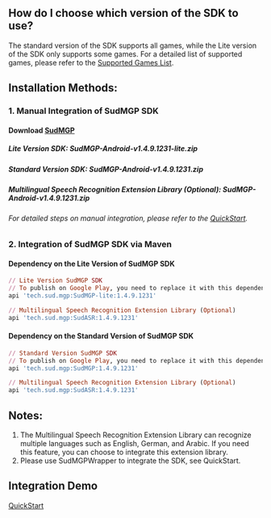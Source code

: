 ## How do I choose which version of the SDK to use? 
The standard version of the SDK supports all games, while the Lite version of the SDK only supports some games. For a detailed list of supported games, please refer to the [Supported Games List](https://docs.sud.tech/zh-CN/app/Client/StartUp.html). 
 
## Installation Methods: 
### 1. Manual Integration of SudMGP SDK 
#### Download [SudMGP](https://github.com/SudTechnology/sud-mgp-android/releases) 
##### Lite Version SDK: SudMGP-Android-v1.4.9.1231-lite.zip 
##### Standard Version SDK: SudMGP-Android-v1.4.9.1231.zip 
##### Multilingual Speech Recognition Extension Library (Optional): SudMGP-Android-v1.4.9.1231.zip 
###### For detailed steps on manual integration, please refer to the [QuickStart](https://github.com/SudTechnology/hello-sud-plus-android/blob/master/project/QuickStart/README.md). 
### 2. Integration of SudMGP SDK via Maven 
#### Dependency on the Lite Version of SudMGP SDK
```ruby
// Lite Version SudMGP SDK
// To publish on Google Play, you need to replace it with this dependency：api 'tech.sud.mgp:SudMGP-lite-static:1.4.9.1231'
api 'tech.sud.mgp:SudMGP-lite:1.4.9.1231'

// Multilingual Speech Recognition Extension Library (Optional)
api 'tech.sud.mgp:SudASR:1.4.9.1231'
```

#### Dependency on the Standard Version of SudMGP SDK
```ruby
// Standard Version SudMGP SDK
// To publish on Google Play, you need to replace it with this dependency：api 'tech.sud.mgp:SudMGP-static:1.4.9.1231'
api 'tech.sud.mgp:SudMGP:1.4.9.1231'

// Multilingual Speech Recognition Extension Library (Optional)
api 'tech.sud.mgp:SudASR:1.4.9.1231'
```

## Notes:   
1. The Multilingual Speech Recognition Extension Library can recognize multiple languages such as English, German, and Arabic. If you need this feature, you can choose to integrate this extension library.   
2. Please use SudMGPWrapper to integrate the SDK, see QuickStart. 
 
## Integration Demo 
[QuickStart](https://github.com/SudTechnology/hello-sud-plus-android/blob/master/project/QuickStart/README.md)
